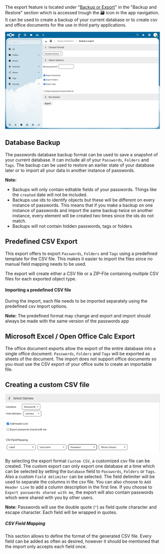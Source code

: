The export feature is located under "[Backup or Export](web+passlink://goto/backup/export)" in the "Backup and Restore" section which is accessed trough the 🗃 icon in the app navigation.
It can be used to create a backup of your current database or to create csv and office documents for the use in third party applications.

![The Export section](_files/export-section.png)

## Database Backup
The passwords database backup format can be used to save a snapshot of your current database.
It can include all of your `Passwords`, `Folders` and `Tags`.
The backup can be used to restore an earlier state of your database later or to import all your data in another instance of passwords.

**Note:**
- Backups will only contain editable fields of your passwords. Things like the `created` date will not be included.
- Backups use ids to identify objects but these will be different on every instance of passwords.
  This means that if you make a backup on one instance of passwords and import the same backup twice on another instance, every element will be created two times since the ids do not match.
- Backups will not contain hidden passwords, tags or folders

## Predefined CSV Export
This export offers to export `Passwords`, `Folders` and `Tags` using a predefined template for the CSV file.
This makes it easier to import the files since no manual field mapping needs to be used.

The export will create either a CSV file or a ZIP-File containing multiple CSV files for each exported object type.

#### Importing a predefined CSV file
During the import, each file needs to be imported separately using the predefined csv import options.

**Note:** The predefined format may change and export and import should always be made with the same version of the passwords app


## Microsoft Excel / Open Office Calc Export
The office document exports allow the export of the entire database into a single office document.
`Passwords`, `Folders` and `Tags` will be exported as sheets of the document.
The import does not support office documents so you must use the CSV export of your office suite to create an importable file.


## Creating a custom CSV file
![The "Custom CSV" option allows the creation of a customized CSV file](_files/export-custom-csv.png)

By selecting the export format `Custom CSV`, a customized csv file can be created.
The custom export can only export one database at a time which can be selected by setting the `Database` field to `Passwords`, `Folders` or `Tags`.
Also a custom `Field delimiter` can be selected.
The field delimiter will be used to separate the columns in the csv file.
You can also choose to `Add Header Line` to add a column description in the first line.
If you choose to `Export passwords shared with me`, the export will also contain passwords which were shared with you by other users.

**Note:** Passwords will use the double quote (`"`) as field quote character and escape character. Each field will be wrapped in quotes.

##### CSV Field Mapping
This section allows to define the format of the generated CSV file.
Every field can be added as often as desired, however it should be mentioned that the import only accepts each field once.
